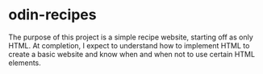 # odin-recipes

The purpose of this project is a simple recipe website, starting off as only HTML.
At completion, I expect to understand how to implement HTML to create a basic 
website and know when and when not to use certain HTML elements.
